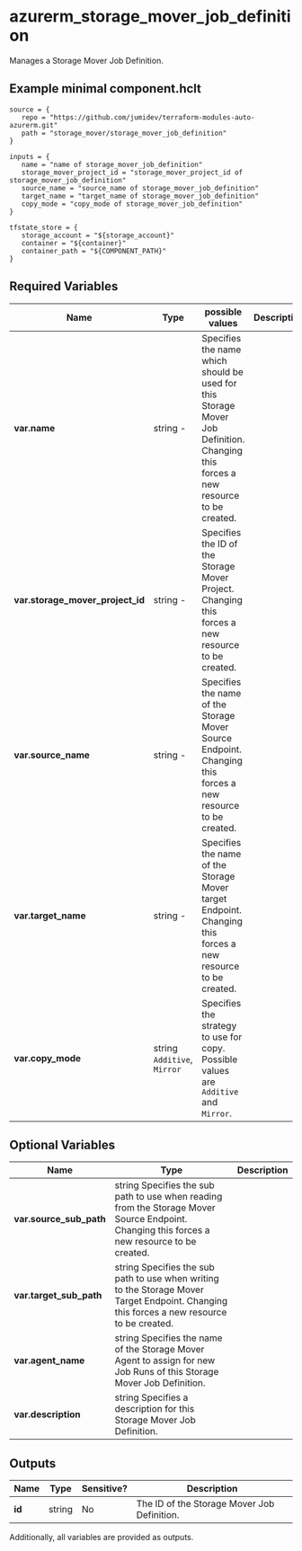 # azurerm_storage_mover_job_definition

Manages a Storage Mover Job Definition.

## Example minimal component.hclt

```hcl
source = {
   repo = "https://github.com/jumidev/terraform-modules-auto-azurerm.git" 
   path = "storage_mover/storage_mover_job_definition" 
}

inputs = {
   name = "name of storage_mover_job_definition" 
   storage_mover_project_id = "storage_mover_project_id of storage_mover_job_definition" 
   source_name = "source_name of storage_mover_job_definition" 
   target_name = "target_name of storage_mover_job_definition" 
   copy_mode = "copy_mode of storage_mover_job_definition" 
}

tfstate_store = {
   storage_account = "${storage_account}" 
   container = "${container}" 
   container_path = "${COMPONENT_PATH}" 
}

```

## Required Variables

| Name | Type |  possible values |  Description |
| ---- | --------- |  ----------- | ----------- |
| **var.name** | string  -  |  Specifies the name which should be used for this Storage Mover Job Definition. Changing this forces a new resource to be created. | 
| **var.storage_mover_project_id** | string  -  |  Specifies the ID of the Storage Mover Project. Changing this forces a new resource to be created. | 
| **var.source_name** | string  -  |  Specifies the name of the Storage Mover Source Endpoint. Changing this forces a new resource to be created. | 
| **var.target_name** | string  -  |  Specifies the name of the Storage Mover target Endpoint. Changing this forces a new resource to be created. | 
| **var.copy_mode** | string  `Additive`, `Mirror`  |  Specifies the strategy to use for copy. Possible values are `Additive` and `Mirror`. | 

## Optional Variables

| Name | Type |  Description |
| ---- | --------- |  ----------- |
| **var.source_sub_path** | string  Specifies the sub path to use when reading from the Storage Mover Source Endpoint. Changing this forces a new resource to be created. | 
| **var.target_sub_path** | string  Specifies the sub path to use when writing to the Storage Mover Target Endpoint. Changing this forces a new resource to be created. | 
| **var.agent_name** | string  Specifies the name of the Storage Mover Agent to assign for new Job Runs of this Storage Mover Job Definition. | 
| **var.description** | string  Specifies a description for this Storage Mover Job Definition. | 



## Outputs

| Name | Type | Sensitive? | Description |
| ---- | ---- | --------- | --------- |
| **id** | string | No  | The ID of the Storage Mover Job Definition. | 

Additionally, all variables are provided as outputs.
